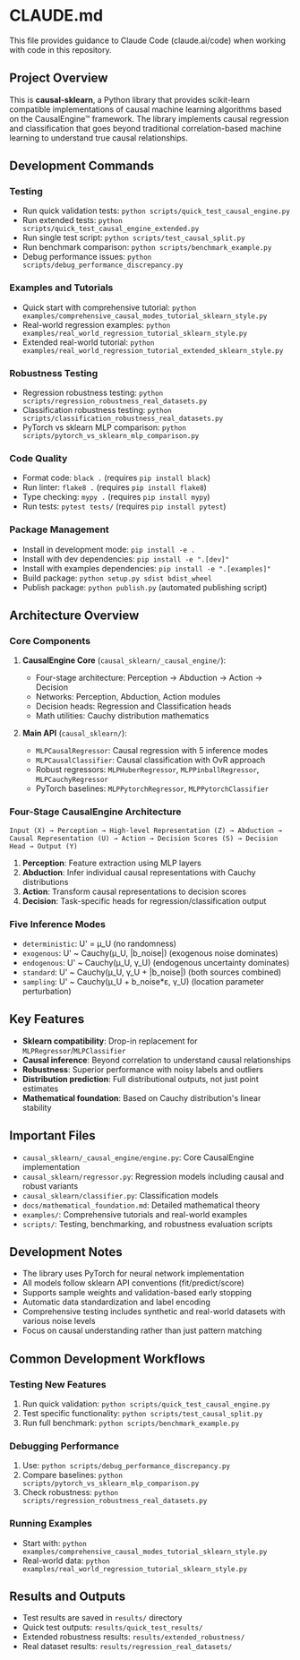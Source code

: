 # CLAUDE.md

This file provides guidance to Claude Code (claude.ai/code) when working with code in this repository.

## Project Overview

This is **causal-sklearn**, a Python library that provides scikit-learn compatible implementations of causal machine learning algorithms based on the CausalEngine™ framework. The library implements causal regression and classification that goes beyond traditional correlation-based machine learning to understand true causal relationships.

## Development Commands

### Testing
- Run quick validation tests: `python scripts/quick_test_causal_engine.py`
- Run extended tests: `python scripts/quick_test_causal_engine_extended.py`
- Run single test script: `python scripts/test_causal_split.py`
- Run benchmark comparison: `python scripts/benchmark_example.py`
- Debug performance issues: `python scripts/debug_performance_discrepancy.py`

### Examples and Tutorials
- Quick start with comprehensive tutorial: `python examples/comprehensive_causal_modes_tutorial_sklearn_style.py`
- Real-world regression examples: `python examples/real_world_regression_tutorial_sklearn_style.py`
- Extended real-world tutorial: `python examples/real_world_regression_tutorial_extended_sklearn_style.py`

### Robustness Testing
- Regression robustness testing: `python scripts/regression_robustness_real_datasets.py`
- Classification robustness testing: `python scripts/classification_robustness_real_datasets.py`
- PyTorch vs sklearn MLP comparison: `python scripts/pytorch_vs_sklearn_mlp_comparison.py`

### Code Quality
- Format code: `black .` (requires `pip install black`)
- Run linter: `flake8 .` (requires `pip install flake8`)
- Type checking: `mypy .` (requires `pip install mypy`)
- Run tests: `pytest tests/` (requires `pip install pytest`)

### Package Management
- Install in development mode: `pip install -e .`
- Install with dev dependencies: `pip install -e ".[dev]"`
- Install with examples dependencies: `pip install -e ".[examples]"`
- Build package: `python setup.py sdist bdist_wheel`
- Publish package: `python publish.py` (automated publishing script)

## Architecture Overview

### Core Components

1. **CausalEngine Core** (`causal_sklearn/_causal_engine/`):
   - Four-stage architecture: Perception → Abduction → Action → Decision
   - Networks: Perception, Abduction, Action modules
   - Decision heads: Regression and Classification heads
   - Math utilities: Cauchy distribution mathematics

2. **Main API** (`causal_sklearn/`):
   - `MLPCausalRegressor`: Causal regression with 5 inference modes
   - `MLPCausalClassifier`: Causal classification with OvR approach
   - Robust regressors: `MLPHuberRegressor`, `MLPPinballRegressor`, `MLPCauchyRegressor`
   - PyTorch baselines: `MLPPytorchRegressor`, `MLPPytorchClassifier`

### Four-Stage CausalEngine Architecture

```
Input (X) → Perception → High-level Representation (Z) → Abduction → 
Causal Representation (U) → Action → Decision Scores (S) → Decision Head → Output (Y)
```

1. **Perception**: Feature extraction using MLP layers
2. **Abduction**: Infer individual causal representations with Cauchy distributions
3. **Action**: Transform causal representations to decision scores
4. **Decision**: Task-specific heads for regression/classification output

### Five Inference Modes

- `deterministic`: U' = μ_U (no randomness)
- `exogenous`: U' ~ Cauchy(μ_U, |b_noise|) (exogenous noise dominates)
- `endogenous`: U' ~ Cauchy(μ_U, γ_U) (endogenous uncertainty dominates)
- `standard`: U' ~ Cauchy(μ_U, γ_U + |b_noise|) (both sources combined)
- `sampling`: U' ~ Cauchy(μ_U + b_noise*ε, γ_U) (location parameter perturbation)

## Key Features

- **Sklearn compatibility**: Drop-in replacement for `MLPRegressor`/`MLPClassifier`
- **Causal inference**: Beyond correlation to understand causal relationships
- **Robustness**: Superior performance with noisy labels and outliers
- **Distribution prediction**: Full distributional outputs, not just point estimates
- **Mathematical foundation**: Based on Cauchy distribution's linear stability

## Important Files

- `causal_sklearn/_causal_engine/engine.py`: Core CausalEngine implementation
- `causal_sklearn/regressor.py`: Regression models including causal and robust variants
- `causal_sklearn/classifier.py`: Classification models
- `docs/mathematical_foundation.md`: Detailed mathematical theory
- `examples/`: Comprehensive tutorials and real-world examples
- `scripts/`: Testing, benchmarking, and robustness evaluation scripts

## Development Notes

- The library uses PyTorch for neural network implementation
- All models follow sklearn API conventions (fit/predict/score)
- Supports sample weights and validation-based early stopping
- Automatic data standardization and label encoding
- Comprehensive testing includes synthetic and real-world datasets with various noise levels
- Focus on causal understanding rather than just pattern matching

## Common Development Workflows

### Testing New Features
1. Run quick validation: `python scripts/quick_test_causal_engine.py`
2. Test specific functionality: `python scripts/test_causal_split.py`
3. Run full benchmark: `python scripts/benchmark_example.py`

### Debugging Performance
1. Use: `python scripts/debug_performance_discrepancy.py`
2. Compare baselines: `python scripts/pytorch_vs_sklearn_mlp_comparison.py`
3. Check robustness: `python scripts/regression_robustness_real_datasets.py`

### Running Examples
- Start with: `python examples/comprehensive_causal_modes_tutorial_sklearn_style.py`
- Real-world data: `python examples/real_world_regression_tutorial_sklearn_style.py`

## Results and Outputs

- Test results are saved in `results/` directory
- Quick test outputs: `results/quick_test_results/`
- Extended robustness results: `results/extended_robustness/`
- Real dataset results: `results/regression_real_datasets/`
